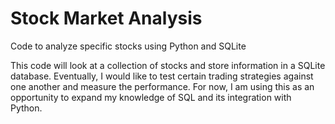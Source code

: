 # Stock Market Analysis
Code to analyze specific stocks using Python and SQLite

This code will look at a collection of stocks and store information in a SQLite database. Eventually, I would like to test certain trading strategies against one another and measure the performance. For now, I am using this as an opportunity to expand my knowledge of SQL and its integration with Python.
